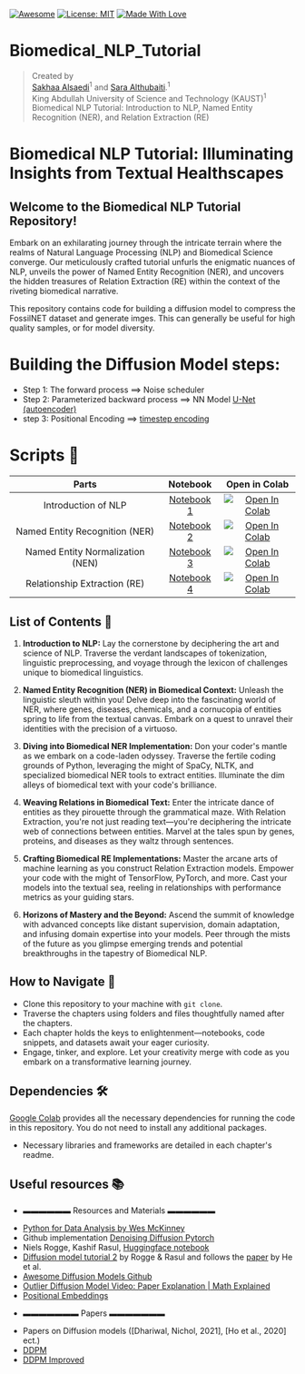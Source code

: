 [![Awesome](https://cdn.rawgit.com/sindresorhus/awesome/d7305f38d29fed78fa85652e3a63e154dd8e8829/media/badge.svg)](https://github.com/hee9joon/Awesome-Diffusion-Models) 
[![License: MIT](https://img.shields.io/badge/License-MIT-green.svg)](https://opensource.org/licenses/MIT)
[![Made With Love](https://img.shields.io/badge/Made%20With-Love-red.svg)](https://github.com/chetanraj/awesome-github-badges)

# Biomedical_NLP_Tutorial
> Created by <br>
> [Sakhaa Alsaedi](https://cemse.kaust.edu.sa/cbrc/people/person/sakhaa-alsaedi)<sup>1</sup> and [Sara Althubaiti](https://cemse.kaust.edu.sa/cs/people/person/sara-althubaiti).<sup>1</sup> <br>
> King Abdullah University of Science and Technology (KAUST)<sup>1</sup>
Biomedical NLP Tutorial: Introduction to NLP, Named Entity Recognition (NER), and Relation Extraction (RE)

# Biomedical NLP Tutorial: Illuminating Insights from Textual Healthscapes 

## Welcome to the Biomedical NLP Tutorial Repository!

Embark on an exhilarating journey through the intricate terrain where the realms of Natural Language Processing (NLP) and Biomedical Science converge. Our meticulously crafted tutorial unfurls the enigmatic nuances of NLP, unveils the power of Named Entity Recognition (NER), and uncovers the hidden treasures of Relation Extraction (RE) within the context of the riveting biomedical narrative.

This repository contains code for building a diffusion model to compress the FossilNET dataset and generate imges. This can generally be useful for high quality samples, or for model diversity.

# Building the Diffusion Model steps:
- Step 1: The forward process ==> Noise scheduler
- Step 2: Parameterized backward process ==> NN Model [U-Net (autoencoder)](https://amaarora.github.io/2020/09/13/unet.html)
- step 3: Positional Encoding ==> [timestep encoding](colab.research.google.com/drive/1niCAKS1dJ74_De8Nk_V3_Rx2tpNLadYD#scrollTo=dc8120e5)


# Scripts :space_invader:

| Parts | Notebook  | Open in Colab| 
| :---: | :---:         |     :---:      |  
| Introduction of NLP | [Notebook 1](https://colab.research.google.com/drive/1DDsachehj0bE4_y4sCg70NG9PDvTB4zX?usp=sharing) | [![Open In Colab](https://colab.research.google.com/assets/colab-badge.svg)](https://colab.research.google.com/drive/1DDsachehj0bE4_y4sCg70NG9PDvTB4zX?usp=sharing)|
| Named Entity Recognition (NER)   | [Notebook 2](https://colab.research.google.com/drive/15PXFHU96EjgycSrWhOCD7ffb0lRj91qr?usp=sharing)  | [![Open In Colab](https://colab.research.google.com/assets/colab-badge.svg)](https://colab.research.google.com/drive/15PXFHU96EjgycSrWhOCD7ffb0lRj91qr?usp=sharing)|
| Named Entity Normalization (NEN)   | [Notebook 3](https://colab.research.google.com/drive/1Y1Vp-X6FoEf-tw7caNyx3_ageSdlQhu_?usp=sharing)  | [![Open In Colab](https://colab.research.google.com/assets/colab-badge.svg)](https://colab.research.google.com/drive/16dGNDtfYh_eX6LBiBMaYn9ZSRIkBjqD9?usp=sharing)|
| Relationship Extraction (RE)   | [Notebook 4](https://colab.research.google.com/drive/1Y1Vp-X6FoEf-tw7caNyx3_ageSdlQhu_?usp=sharing)  | [![Open In Colab](https://colab.research.google.com/assets/colab-badge.svg)](https://colab.research.google.com/drive/1IF-u1sdWB9ya2FnRs2VbDzDezuq_iKR1?usp=sharing)|

## List of Contents 📖

1. **Introduction to NLP:**
   Lay the cornerstone by deciphering the art and science of NLP. Traverse the verdant landscapes of tokenization, linguistic preprocessing, and voyage through the lexicon of challenges unique to biomedical linguistics.

2. **Named Entity Recognition (NER) in Biomedical Context:**
   Unleash the linguistic sleuth within you! Delve deep into the fascinating world of NER, where genes, diseases, chemicals, and a cornucopia of entities spring to life from the textual canvas. Embark on a quest to unravel their identities with the precision of a virtuoso.

3. **Diving into Biomedical NER Implementation:**
   Don your coder's mantle as we embark on a code-laden odyssey. Traverse the fertile coding grounds of Python, leveraging the might of SpaCy, NLTK, and specialized biomedical NER tools to extract entities. Illuminate the dim alleys of biomedical text with your code's brilliance.

4. **Weaving Relations in Biomedical Text:**
   Enter the intricate dance of entities as they pirouette through the grammatical maze. With Relation Extraction, you're not just reading text—you're deciphering the intricate web of connections between entities. Marvel at the tales spun by genes, proteins, and diseases as they waltz through sentences.

5. **Crafting Biomedical RE Implementations:**
   Master the arcane arts of machine learning as you construct Relation Extraction models. Empower your code with the might of TensorFlow, PyTorch, and more. Cast your models into the textual sea, reeling in relationships with performance metrics as your guiding stars.

6. **Horizons of Mastery and the Beyond:**
   Ascend the summit of knowledge with advanced concepts like distant supervision, domain adaptation, and infusing domain expertise into your models. Peer through the mists of the future as you glimpse emerging trends and potential breakthroughs in the tapestry of Biomedical NLP.

## How to Navigate 🧭

- Clone this repository to your machine with `git clone`.
- Traverse the chapters using folders and files thoughtfully named after the chapters.
- Each chapter holds the keys to enlightenment—notebooks, code snippets, and datasets await your eager curiosity.
- Engage, tinker, and explore. Let your creativity merge with code as you embark on a transformative learning journey.

## Dependencies 🛠️
[Google Colab](https://colab.research.google.com) provides all the necessary dependencies for running the code in this repository. You do not need to install any additional packages.
- Necessary libraries and frameworks are detailed in each chapter's readme.

## Useful resources 📚

  * ▬▬▬▬▬▬ Resources and Materials ▬▬▬▬▬▬
- [Python for Data Analysis by Wes McKinney](https://wesmckinney.com/book/)
- Github implementation [Denoising Diffusion Pytorch](https://github.com/lucidrains/denoising-diffusion-pytorch)
- Niels Rogge, Kashif Rasul, [Huggingface notebook](https://colab.research.google.com/github/huggingface/notebooks/blob/main/examples/annotated_diffusion.ipynb#scrollTo=3a159023)
- [Diffusion model tutorial 2](https://huggingface.co/blog/annotated-diffusion) by Rogge & Rasul and follows the [paper](https://arxiv.org/abs/2006.11239) by He et al.
- [Awesome Diffusion Models Github]([https://www.youtube.com/watch?v=HoKDTa5jHvg&t=1338s](https://github.com/diff-usion/Awesome-Diffusion-Models))
- [Outlier Diffusion Model Video: Paper Explanation | Math Explained](https://www.youtube.com/watch?v=HoKDTa5jHvg&t=1338s)  
- [Positional Embeddings](colab.research.google.com/drive/1niCAKS1dJ74_De8Nk_V3_Rx2tpNLadYD#scrollTo=dc8120e5)


* ▬▬▬▬▬▬▬ Papers ▬▬▬▬▬▬▬
- Papers on Diffusion models ([Dhariwal, Nichol, 2021], [Ho et al., 2020] ect.)
- [DDPM](https://arxiv.org/pdf/2006.11239.pdf)
- [DDPM Improved](https://arxiv.org/pdf/2105.05233.pdf)
  
